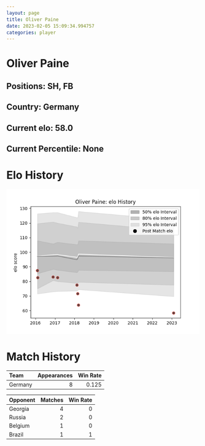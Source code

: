 ```yaml
---  
layout: page  
title: Oliver Paine  
date: 2023-02-05 15:09:34.994757  
categories: player  
---
```

# Oliver Paine

## Positions: SH, FB

## Country: Germany

## Current elo: 58.0

## Current Percentile: None

# Elo History


![elo history](history_OliverPaine.png)
# Match History


| Team    |   Appearances |   Win Rate |
|:--------|--------------:|-----------:|
| Germany |             8 |      0.125 |

| Opponent   |   Matches |   Win Rate |
|:-----------|----------:|-----------:|
| Georgia    |         4 |          0 |
| Russia     |         2 |          0 |
| Belgium    |         1 |          0 |
| Brazil     |         1 |          1 |